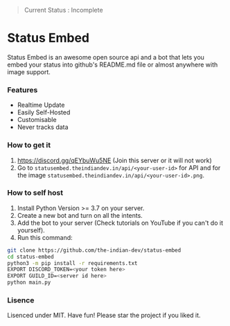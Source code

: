 > Current Status : Incomplete
# Status Embed

Status Embed is an awesome open source api and a bot that lets you embed your status into github's README.md file or almost anywhere with image support.

### Features
- Realtime Update
- Easily Self-Hosted
- Customisable
- Never tracks data

### How to get it

1. https://discord.gg/qEYbuWu5NE (Join this server or it will not work)
2. Go to ``statusembed.theindiandev.in/api/<your-user-id>`` for API and for the image ``statusembed.theindiandev.in/api/<your-user-id>.png``.

### How to self host
1. Install Python Version >= 3.7 on your server.
2. Create a new bot and turn on all the intents.
3. Add the bot to your server (Check tutorials on YouTube if you can't do it yourself).
4. Run this command:
```bash
git clone https://github.com/the-indian-dev/status-embed
cd status-embed
python3 -m pip install -r requirements.txt
EXPORT DISCORD_TOKEN=<your token here>
EXPORT GUILD_ID=<server id here>
python main.py
```

### Lisence
Lisenced under MIT. Have fun! Please star the project if you liked it.

